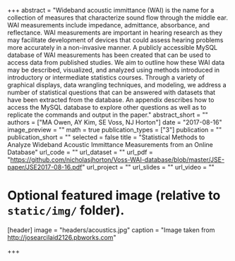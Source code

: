 +++
abstract = "Wideband acoustic immittance (WAI) is the name for a collection of measures that characterize sound flow through the middle ear. WAI measurements include impedance, admittance, absorbance, and reflectance. WAI measurements are important in hearing research as they may facilitate development of devices that could assess hearing problems more accurately in a non-invasive manner. A publicly accessible MySQL database of WAI measurements has been created that can be used to access data from published studies. We aim to outline how these WAI data may be described, visualized, and analyzed using methods introduced in introductory or intermediate statistics courses. Through a variety of graphical displays, data wrangling techniques, and modeling, we address a number of statistical questions that can be answered with datasets that have been extracted from the database. An appendix describes how to access the MySQL database to explore other questions as well as to replicate the commands and output in the paper."
abstract_short = ""
authors = ["MA Owen, AY Kim, SE Voss, NJ Horton"]
date = "2017-08-16"
image_preview = ""
math = true
publication_types = ["3"]
publication = ""
publication_short = ""
selected = false
title = "Statistical Methods to Analyze Wideband Acoustic Immittance Measurements from an Online Database"
url_code = ""
url_dataset = ""
url_pdf = "https://github.com/nicholasjhorton/Voss-WAI-database/blob/master/JSE-paper/JSE2017-08-16.pdf"
url_project = ""
url_slides = ""
url_video = ""

# Optional featured image (relative to `static/img/` folder).
[header]
image = "headers/acoustics.jpg"
caption = "Image taken from http://josearcilaid2126.pbworks.com"

+++